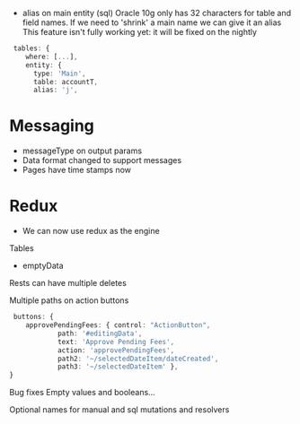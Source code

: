 * alias on main entity (sql)
  Oracle 10g only has 32 characters for table and field names. If we need to 'shrink' a main name we can give it an alias
  This feature isn't fully working yet: it will be fixed on the nightly
```typescript
 tables: {
    where: [...],
    entity: {
      type: 'Main',
      table: accountT,
      alias: 'j',
```

# Messaging
* messageType on output params
* Data format changed to support messages
* Pages have time stamps now

# Redux
* We can now use redux as the engine


Tables
* emptyData

Rests can have multiple deletes

Multiple paths on action buttons
```typescript
 buttons: {
    approvePendingFees: { control: "ActionButton", 
            path: '#editingData',
            text: 'Approve Pending Fees', 
            action: 'approvePendingFees', 
            path2: '~/selectedDateItem/dateCreated',
            path3: '~/selectedDateItem' },
}
```

Bug fixes
Empty values and booleans...

Optional names for manual and sql mutations and resolvers


